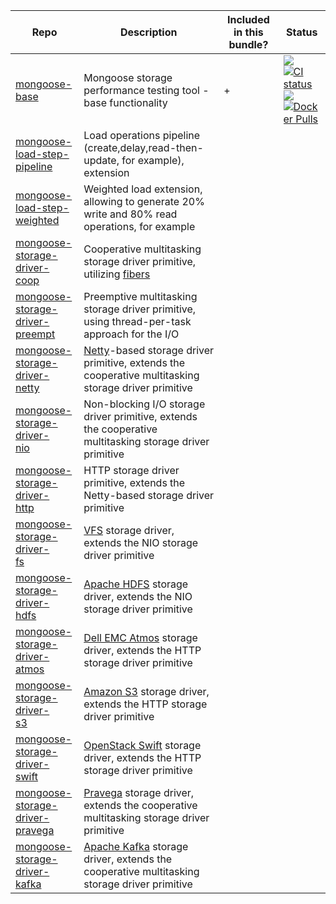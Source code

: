 
| Repo | Description | Included in this bundle? | Status |
|------|-------------|--------------------------|--------|
| [mongoose-<br/>base](https://github.com/emc-mongoose/mongoose-base) | Mongoose storage performance testing tool - base functionality | + | [![](https://img.shields.io/maven-metadata/v/http/central.maven.org/maven2/com/github/emc-mongoose/mongoose-base/maven-metadata.xml.svg)](http://central.maven.org/maven2/com/github/emc-mongoose/mongoose-base) <br/> [![CI status](https://gitlab.com/emc-mongoose/mongoose-base/badges/master/pipeline.svg)](https://gitlab.com/emc-mongoose/mongoose-base/commits/master) <br/> [![](https://img.shields.io/badge/Issue-Tracker-red.svg)](https://mongoose-issues.atlassian.net/projects/BASE) <br/> [![Docker Pulls](https://img.shields.io/docker/pulls/emcmongoose/mongoose-base.svg)](https://hub.docker.com/r/emcmongoose/mongoose-base/)
| [mongoose-<br/>load-step-<br/>pipeline](https://github.com/emc-mongoose/mongoose-load-step-pipeline) | Load operations pipeline (create,delay,read-then-update, for example), extension
| [mongoose-<br/>load-step-<br/>weighted](https://github.com/emc-mongoose/mongoose-load-step-weighted) | Weighted load extension, allowing to generate 20% write and 80% read operations, for example
| [mongoose-<br/>storage-driver-<br/>coop](https://github.com/emc-mongoose/mongoose-storage-driver-coop) | Cooperative multitasking storage driver primitive, utilizing [fibers](https://github.com/akurilov/fiber4j)
| [mongoose-<br/>storage-driver-<br/>preempt](https://github.com/emc-mongoose/mongoose-storage-driver-preempt) | Preemptive multitasking storage driver primitive, using thread-per-task approach for the I/O
| [mongoose-<br/>storage-driver-<br/>netty](https://github.com/emc-mongoose/mongoose-storage-driver-netty) | [Netty](https://netty.io/)-based storage driver primitive, extends the cooperative multitasking storage driver primitive
| [mongoose-<br/>storage-driver-<br/>nio](https://github.com/emc-mongoose/mongoose-storage-driver-nio) | Non-blocking I/O storage driver primitive, extends the cooperative multitasking storage driver primitive
| [mongoose-<br/>storage-driver-<br/>http](https://github.com/emc-mongoose/mongoose-storage-driver-http) | HTTP storage driver primitive, extends the Netty-based storage driver primitive
| [mongoose-<br/>storage-driver-<br/>fs](https://github.com/emc-mongoose/mongoose-storage-driver-fs) | [VFS](https://www.oreilly.com/library/view/understanding-the-linux/0596005652/ch12s01.html) storage driver, extends the NIO storage driver primitive
| [mongoose-<br/>storage-driver-<br/>hdfs](https://github.com/emc-mongoose/mongoose-storage-driver-hdfs) | [Apache HDFS](http://hadoop.apache.org/docs/stable/hadoop-project-dist/hadoop-hdfs/HdfsDesign.html) storage driver, extends the NIO storage driver primitive
| [mongoose-<br/>storage-driver-<br/>atmos](https://github.com/emc-mongoose/mongoose-storage-driver-atmos) | [Dell EMC Atmos](https://poland.emc.com/collateral/software/data-sheet/h5770-atmos-ds.pdf) storage driver, extends the HTTP storage driver primitive
| [mongoose-<br/>storage-driver-<br/>s3](https://github.com/emc-mongoose/mongoose-storage-driver-s3) | [Amazon S3](https://docs.aws.amazon.com/en_us/AmazonS3/latest/API/Welcome.html) storage driver, extends the HTTP storage driver primitive
| [mongoose-<br/>storage-driver-<br/>swift](https://github.com/emc-mongoose/mongoose-storage-driver-swift) | [OpenStack Swift](https://wiki.openstack.org/wiki/Swift) storage driver, extends the HTTP storage driver primitive
| [mongoose-<br/>storage-driver-<br/>pravega](https://github.com/emc-mongoose/mongoose-storage-driver-pravega) | [Pravega](http://pravega.io) storage driver, extends the cooperative multitasking storage driver primitive
| [mongoose-<br/>storage-driver-<br/>kafka](https://github.com/emc-mongoose/mongoose-storage-driver-kafka) | [Apache Kafka](https://kafka.apache.org/) storage driver, extends the cooperative multitasking storage driver primitive

